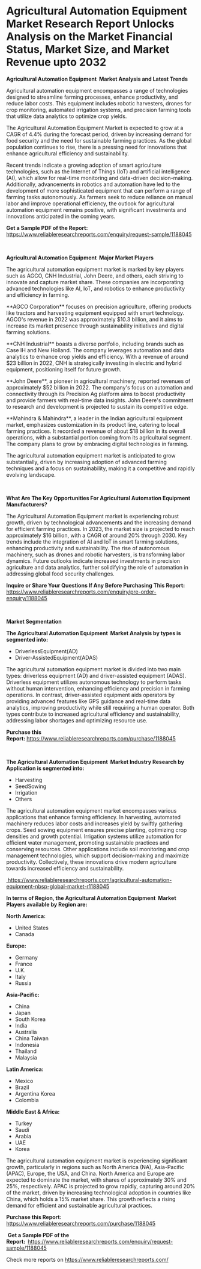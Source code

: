 <p><h1>Agricultural Automation Equipment  Market Research Report Unlocks Analysis on the Market Financial Status, Market Size, and Market Revenue upto 2032</h1></p><p><strong>Agricultural Automation Equipment  Market Analysis and Latest Trends</strong></p>
<p><p>Agricultural automation equipment encompasses a range of technologies designed to streamline farming processes, enhance productivity, and reduce labor costs. This equipment includes robotic harvesters, drones for crop monitoring, automated irrigation systems, and precision farming tools that utilize data analytics to optimize crop yields. </p><p>The Agricultural Automation Equipment Market is expected to grow at a CAGR of 4.4% during the forecast period, driven by increasing demand for food security and the need for sustainable farming practices. As the global population continues to rise, there is a pressing need for innovations that enhance agricultural efficiency and sustainability. </p><p>Recent trends indicate a growing adoption of smart agriculture technologies, such as the Internet of Things (IoT) and artificial intelligence (AI), which allow for real-time monitoring and data-driven decision-making. Additionally, advancements in robotics and automation have led to the development of more sophisticated equipment that can perform a range of farming tasks autonomously. As farmers seek to reduce reliance on manual labor and improve operational efficiency, the outlook for agricultural automation equipment remains positive, with significant investments and innovations anticipated in the coming years.</p></p>
<p><strong>Get a Sample PDF of the Report:&nbsp;</strong> <a href="https://www.reliableresearchreports.com/enquiry/request-sample/1188045?utm_campaign=3083&utm_medium=2&utm_source=Github&utm_content=ia&utm_term=30032025&utm_id=agricultural-automation-equipment">https://www.reliableresearchreports.com/enquiry/request-sample/1188045</a></p>
<p>&nbsp;</p>
<p><strong>Agricultural Automation Equipment  Major Market Players</strong></p>
<p><p>The agricultural automation equipment market is marked by key players such as AGCO, CNH Industrial, John Deere, and others, each striving to innovate and capture market share. These companies are incorporating advanced technologies like AI, IoT, and robotics to enhance productivity and efficiency in farming.</p><p>**AGCO Corporation** focuses on precision agriculture, offering products like tractors and harvesting equipment equipped with smart technology. AGCO's revenue in 2022 was approximately $10.3 billion, and it aims to increase its market presence through sustainability initiatives and digital farming solutions.</p><p>**CNH Industrial** boasts a diverse portfolio, including brands such as Case IH and New Holland. The company leverages automation and data analytics to enhance crop yields and efficiency. With a revenue of around $23 billion in 2022, CNH is strategically investing in electric and hybrid equipment, positioning itself for future growth.</p><p>**John Deere**, a pioneer in agricultural machinery, reported revenues of approximately $52 billion in 2022. The company's focus on automation and connectivity through its Precision Ag platform aims to boost productivity and provide farmers with real-time data insights. John Deere's commitment to research and development is projected to sustain its competitive edge.</p><p>**Mahindra & Mahindra**, a leader in the Indian agricultural equipment market, emphasizes customization in its product line, catering to local farming practices. It recorded a revenue of about $18 billion in its overall operations, with a substantial portion coming from its agricultural segment. The company plans to grow by embracing digital technologies in farming.</p><p>The agricultural automation equipment market is anticipated to grow substantially, driven by increasing adoption of advanced farming techniques and a focus on sustainability, making it a competitive and rapidly evolving landscape.</p></p>
<p>&nbsp;</p>
<p><strong>What Are The Key Opportunities For Agricultural Automation Equipment  Manufacturers?</strong></p>
<p><p>The Agricultural Automation Equipment market is experiencing robust growth, driven by technological advancements and the increasing demand for efficient farming practices. In 2023, the market size is projected to reach approximately $16 billion, with a CAGR of around 20% through 2030. Key trends include the integration of AI and IoT in smart farming solutions, enhancing productivity and sustainability. The rise of autonomous machinery, such as drones and robotic harvesters, is transforming labor dynamics. Future outlooks indicate increased investments in precision agriculture and data analytics, further solidifying the role of automation in addressing global food security challenges.</p></p>
<p><strong>Inquire or Share Your Questions If Any Before Purchasing This Report:</strong> <a href="https://www.reliableresearchreports.com/enquiry/pre-order-enquiry/1188045?utm_campaign=3083&utm_medium=2&utm_source=Github&utm_content=ia&utm_term=30032025&utm_id=agricultural-automation-equipment">https://www.reliableresearchreports.com/enquiry/pre-order-enquiry/1188045</a></p>
<p>&nbsp;</p>
<p><strong>Market Segmentation</strong></p>
<p><strong>The Agricultural Automation Equipment  Market Analysis by types is segmented into:</strong></p>
<p><ul><li>DriverlessEquipment(AD)</li><li>Driver-AssistedEquipment(ADAS)</li></ul></p>
<p><p>The agricultural automation equipment market is divided into two main types: driverless equipment (AD) and driver-assisted equipment (ADAS). Driverless equipment utilizes autonomous technology to perform tasks without human intervention, enhancing efficiency and precision in farming operations. In contrast, driver-assisted equipment aids operators by providing advanced features like GPS guidance and real-time data analytics, improving productivity while still requiring a human operator. Both types contribute to increased agricultural efficiency and sustainability, addressing labor shortages and optimizing resource use.</p></p>
<p><strong>Purchase this Report:&nbsp;</strong><a href="https://www.reliableresearchreports.com/purchase/1188045?utm_campaign=3083&utm_medium=2&utm_source=Github&utm_content=ia&utm_term=30032025&utm_id=agricultural-automation-equipment">https://www.reliableresearchreports.com/purchase/1188045</a></p>
<p>&nbsp;</p>
<p><strong>The Agricultural Automation Equipment  Market Industry Research by Application is segmented into:</strong></p>
<p><ul><li>Harvesting</li><li>SeedSowing</li><li>Irrigation</li><li>Others</li></ul></p>
<p><p>The agricultural automation equipment market encompasses various applications that enhance farming efficiency. In harvesting, automated machinery reduces labor costs and increases yield by swiftly gathering crops. Seed sowing equipment ensures precise planting, optimizing crop densities and growth potential. Irrigation systems utilize automation for efficient water management, promoting sustainable practices and conserving resources. Other applications include soil monitoring and crop management technologies, which support decision-making and maximize productivity. Collectively, these innovations drive modern agriculture towards increased efficiency and sustainability.</p></p>
<p><a href="https://www.reliableresearchreports.com/agricultural-automation-equipment-nbsp-global-market-r1188045?utm_campaign=3083&utm_medium=2&utm_source=Github&utm_content=ia&utm_term=30032025&utm_id=agricultural-automation-equipment">&nbsp;https://www.reliableresearchreports.com/agricultural-automation-equipment-nbsp-global-market-r1188045</a></p>
<p><strong>In terms of Region, the Agricultural Automation Equipment  Market Players available by Region are:</strong></p>
<p>
    <p> <strong> North America: </strong>
        <ul>
            <li>United States</li>
            <li>Canada</li>
        </ul>
        </p> 
    <p> <strong> Europe: </strong>
        <ul>
            <li>Germany</li>
            <li>France</li>
            <li>U.K.</li>
            <li>Italy</li>
            <li>Russia</li>
        </ul>
        </p> 
    <p> <strong> Asia-Pacific: </strong>
        <ul>
            <li>China</li>
            <li>Japan</li>
            <li>South Korea</li>
            <li>India</li>
            <li>Australia</li>
            <li>China Taiwan</li>
            <li>Indonesia</li>
            <li>Thailand</li>
            <li>Malaysia</li>
        </ul>
        </p> 
    <p> <strong> Latin America: </strong>
        <ul>
            <li>Mexico</li>
            <li>Brazil</li>
            <li>Argentina Korea</li>
            <li>Colombia</li>
        </ul>
        </p> 
    <p> <strong> Middle East & Africa: </strong>
        <ul>
            <li>Turkey</li>
            <li>Saudi</li>
            <li>Arabia</li>
            <li>UAE</li>
            <li>Korea</li>
        </ul>
    </p>
    </p>
<p><p>The agricultural automation equipment market is experiencing significant growth, particularly in regions such as North America (NA), Asia-Pacific (APAC), Europe, the USA, and China. North America and Europe are expected to dominate the market, with shares of approximately 30% and 25%, respectively. APAC is projected to grow rapidly, capturing around 20% of the market, driven by increasing technological adoption in countries like China, which holds a 15% market share. This growth reflects a rising demand for efficient and sustainable agricultural practices.</p></p>
<p><strong>Purchase this Report: </strong><a href="https://www.reliableresearchreports.com/purchase/1188045?utm_campaign=3083&utm_medium=2&utm_source=Github&utm_content=ia&utm_term=30032025&utm_id=agricultural-automation-equipment">https://www.reliableresearchreports.com/purchase/1188045</a></p>
<p>&nbsp;<strong>Get a Sample PDF of the Report:&nbsp;&nbsp;</strong><a href="https://www.reliableresearchreports.com/enquiry/request-sample/1188045?utm_campaign=3083&utm_medium=2&utm_source=Github&utm_content=ia&utm_term=30032025&utm_id=agricultural-automation-equipment">https://www.reliableresearchreports.com/enquiry/request-sample/1188045</a></p>
<p><strong></strong></p>
<p>Check more reports on <a href="https://www.reliableresearchreports.com/?utm_campaign=3083&utm_medium=2&utm_source=Github&utm_content=ia&utm_term=30032025&utm_id=agricultural-automation-equipment">https://www.reliableresearchreports.com/</a></p>